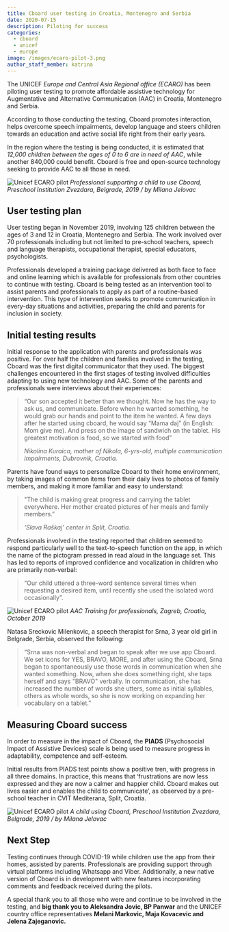 ```yaml
---
title: Cboard user testing in Croatia, Montenegro and Serbia 
date: 2020-07-15
description: Piloting for success 
categories:
  - cboard
  - unicef
  - europe
image: /images/ecaro-pilot-3.png
author_staff_member: katrina
---
```

The UNICEF *Europe and Central Asia Regional office (ECARO)* has been piloting user testing to promote affordable assistive technology for Augmentative and Alternative Communication (AAC) in Croatia, Montenegro and Serbia.

According to those conducting the testing, Cboard promotes interaction, helps overcome speech impairments, develop language and steers children towards an education and active social life right from their early years.

In the region where the testing is being conducted, it is estimated that *12,000 children between the ages of 0 to 6 are in need of AAC*, while another 840,000 could benefit. Cboard is free and open-source technology seeking to provide AAC to all those in need.

![Unicef ECARO pilot](/images/ecaro-pilot-1.jpg)
*Professional supporting a child to use Cboard, Preschool Institution Zvezdara, Belgrade, 2019 / by Milana Jelovac*

## User testing plan
User testing began in November 2019, involving 125 children between the ages of 3 and 12 in Croatia, Montenegro and Serbia. The work involved over 70 professionals including but not limited to pre-school teachers, speech and language therapists, occupational therapist, special educators, psychologists. 

Professionals developed a training package delivered as both face to face and online learning which is available for professionals from other countries to continue with testing. Cboard is being tested as an intervention tool to assist parents and professionals to apply as part of a routine-based intervention. This type of intervention seeks to promote communication in every-day situations and activities, preparing the child and parents for inclusion in society. 

## Initial testing results
Initial response to the application with parents and professionals was positive. For over half the children and families involved in the testing, Cboard was the first digital communicator that they used. The biggest challenges encountered in the first stages of testing involved difficulties adapting to using new technology and AAC. Some of the parents and professionals were interviews about their experiences:

> “Our son accepted it better than we thought. Now he has the way to ask us, and communicate. Before when he wanted something, he would grab our hands and point to the item he wanted. A few days after he started using cboard, he would say “Mama daj” (in English: Mom give me). And press on the image of sandwich on the tablet. His  greatest motivation is food, so we started with food”
> 
> *Nikolina Kuraica, mother of Nikola, 6-yrs-old, multiple communication impairments, Dubrovnik, Croatia.*


Parents have found ways to personalize Cboard to their home environment, by taking images of common items from their daily lives to photos of family members, and making it more familiar and easy to understand:

> "The child is making great progress and carrying the tablet everywhere. Her mother created pictures of her meals and family members.”
> 
> *‘Slava Raškaj’ center in Split, Croatia.*

Professionals involved in the testing reported that children seemed to respond particularly well to the text-to-speech function on the app, in which the name of the pictogram pressed in read aloud in the language set. This has led to reports of improved confidence and vocalization in children who are primarily non-verbal:

> “Our child uttered a three-word sentence several times when requesting a desired item, until recently she used the isolated word occasionally”.

![Unicef ECARO pilot](/images/ecaro-pilot-2.png)
*AAC Training for professionals, Zagreb, Croatia, October 2019*

Natasa Sreckovic Milenkovic, a speech therapist for Srna, 3 year old girl in Belgrade, Serbia, observed the following:

> “Srna was non-verbal and began to speak after we use app Cboard. We set icons for YES, BRAVO, MORE, and after using the Cboard, Srna began to spontaneously use those words in communication when she wanted something. Now, when she does something right, she taps herself and says "BRAVO" verbally. In communication, she has increased the number of words she utters, some as initial syllables, others as whole words, so she is now working on expanding her vocabulary on a tablet.”

## Measuring Cboard success
In order to measure in the impact of Cboard, the **PIADS** (Psychosocial Impact of Assistive Devices) scale is being used to measure progress in adaptability, competence and self-esteem.

Initial results from PIADS test points show a positive tren, with progress in all three domains. In practice, this means that ‘frustrations are now less expressed and they are now a calmer and happier child. Cboard makes out lives easier and enables the child to communicate’, as observed by a pre-school teacher in CVIT Mediterana, Split, Croatia.

![Unicef ECARO pilot](/images/ecaro-pilot-3.png)
*A child using Cboard, Preschool Institution Zvezdara, Belgrade, 2019 / by Milana Jelovac*

## Next Step
Testing continues through COVID-19 while children use the app from their homes, assisted by parents. Professionals are providing support through virtual platforms including Whatsapp and Viber. Additionally, a new native version of Cboard is in development with new features incorporating comments and feedback received during the pilots.

A special thank you to all those who were and continue to be involved in the testing, and **big thank you to Aleksandra Jovic, BP Panwar** and the UNICEF country office representatives **Melani Markovic, Maja Kovacevic and Jelena Zajeganovic.**